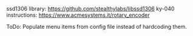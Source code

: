 ssd1306 library:
https://github.com/stealthylabs/libssd1306
ky-040 instructions:
https://www.acmesystems.it/rotary_encoder

ToDo:
Populate menu items from config file instead of hardcoding them.
